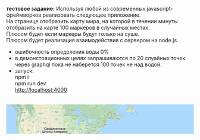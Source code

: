 <b>тестовое задание:</b>
Используя любой из современных javascript-фреймворков реализовать следующее приложение.<br/>
На странице отобразить карту мира, на которой в течении минуты отобразить на карте 100 маркеров в случайных местах.<br/>
Плюсом будет если маркеры будут только на суше.<br/>
Плюсом будет реализация взаимодействия с сервером на node.js.<br/>

* ошибочность определения воды 0%
* в демонстрационных целях запрашиваются по 20 слуайных точек через graphql пока не наберется 100 точек не над водой. 
* запуск: <br/>
npm i<br/>
npm run dev<br/>
<a target="_blank" href="http://localhost:4000">http://localhost:4000</a>

<br/>
<img src="./map_example.png" alt="map example">
